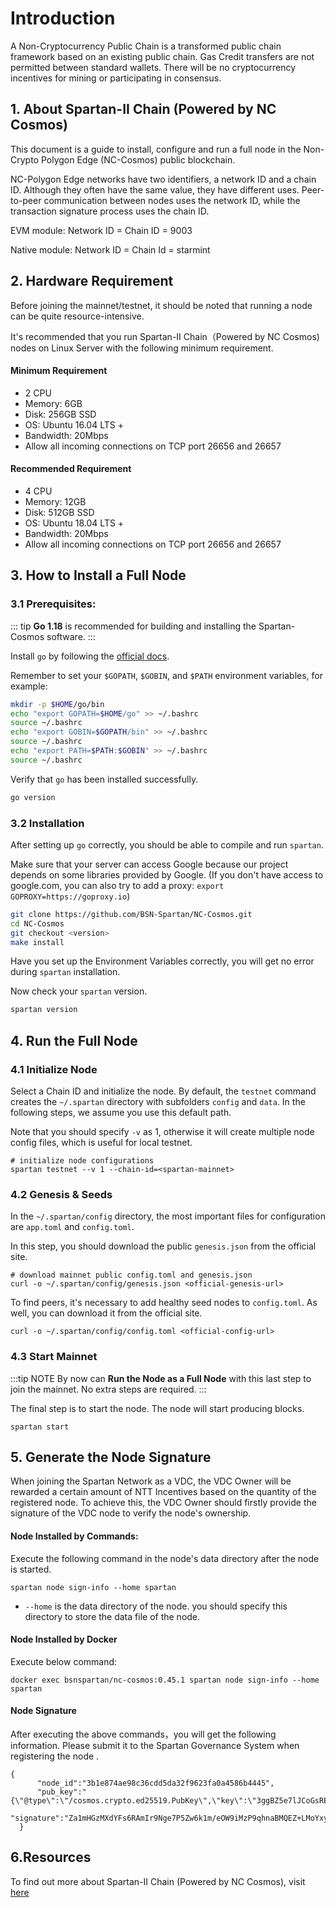 

# Introduction

A Non-Cryptocurrency Public Chain is a transformed public chain framework based on an existing public chain. Gas Credit transfers are not permitted between standard wallets. There will be no cryptocurrency incentives for mining or participating in consensus.

## 1. About Spartan-II Chain (Powered by NC Cosmos)

This document is a guide to install, configure and run a full node in the Non-Crypto Polygon Edge (NC-Cosmos) public blockchain.

NC-Polygon Edge networks have two identifiers, a network ID and a chain ID. Although they often have the same value, they have different uses. Peer-to-peer communication between nodes uses the network ID, while the transaction signature process uses the chain ID.

EVM module:  Network ID = Chain ID = 9003

Native module:  Network ID = Chain Id = starmint

## 2. Hardware Requirement

Before joining the mainnet/testnet, it should be noted that running a node can be quite resource-intensive.

It's recommended that you run Spartan-II Chain（Powered by NC Cosmos) nodes on Linux Server with the following minimum requirement.

#### Minimum Requirement

- 2 CPU
- Memory: 6GB
- Disk: 256GB SSD
- OS: Ubuntu 16.04 LTS +
- Bandwidth: 20Mbps
- Allow all incoming connections on TCP port 26656 and 26657

#### Recommended Requirement

- 4 CPU
- Memory: 12GB
- Disk: 512GB SSD
- OS: Ubuntu 18.04 LTS +
- Bandwidth: 20Mbps
- Allow all incoming connections on TCP port 26656 and 26657

## 3. How to Install a Full Node

### 3.1 Prerequisites:

::: tip
**Go 1.18** is recommended for building and installing the Spartan-Cosmos software.
:::

Install `go` by following the [official docs](https://go.dev/doc/install).

Remember to set your `$GOPATH`, `$GOBIN`, and `$PATH` environment variables, for example:

```bash
mkdir -p $HOME/go/bin
echo "export GOPATH=$HOME/go" >> ~/.bashrc
source ~/.bashrc
echo "export GOBIN=$GOPATH/bin" >> ~/.bashrc
source ~/.bashrc
echo "export PATH=$PATH:$GOBIN" >> ~/.bashrc
source ~/.bashrc
```

Verify that `go` has been installed successfully.

```bash
go version
```

### 3.2 Installation

After setting up `go` correctly, you should be able to compile and run `spartan`.

Make sure that your server can access Google because our project depends on some libraries provided by Google. (If you don't have access to google.com, you can also try to add a proxy: `export GOPROXY=https://goproxy.io`)

```bash
git clone https://github.com/BSN-Spartan/NC-Cosmos.git
cd NC-Cosmos
git checkout <version>
make install
```

Have you set up the Environment Variables correctly, you will get no error during `spartan` installation.

Now check your `spartan` version.

```bash
spartan version
```




## 4. Run the Full Node

### 4.1 Initialize Node

Select a Chain ID and initialize the node. By default, the `testnet` command creates the `~/.spartan` directory with subfolders `config` and `data`. In the following steps, we assume you use this default path.

Note that you should specify `-v` as 1, otherwise it will create multiple node config files, which is useful for local testnet.

```shell
# initialize node configurations
spartan testnet --v 1 --chain-id=<spartan-mainnet>
```

### 4.2 Genesis & Seeds
In the `~/.spartan/config` directory, the most important files for configuration are `app.toml` and `config.toml`.

In this step, you should download the public `genesis.json` from the official site.

```shell
# download mainnet public config.toml and genesis.json
curl -o ~/.spartan/config/genesis.json <official-genesis-url>
```

To find peers, it's necessary to add healthy seed nodes to `config.toml`. As well, you can download it from the official site.

```shell
curl -o ~/.spartan/config/config.toml <official-config-url>
```

### 4.3 Start Mainnet

:::tip NOTE
By now can **Run the Node as a Full Node** with this last step to join the mainnet. No extra steps are required.
:::

The final step is to start the node. The node will start producing blocks.

```shell
spartan start
```


## 5. Generate the Node Signature

When joining the Spartan Network as a VDC, the VDC Owner will be rewarded a certain amount of NTT Incentives based on the quantity of the registered node. To achieve this, the VDC Owner should firstly provide the signature of the VDC node to verify the node's ownership.

####     Node Installed by Commands:

Execute the following command in the node's data directory after the node is started.

```
spartan node sign-info --home spartan
```

* `--home` is the data directory of the node.  you should specify this directory to store the data file of the node.

#### Node Installed by Docker

Execute below command:

  ```
docker exec bsnspartan/nc-cosmos:0.45.1 spartan node sign-info --home spartan 
  
  ```
#### Node Signature

After executing the above commands，you will get the following information. Please submit it to the Spartan Governance System when registering the node .

```
{
      "node_id":"3b1e874ae98c36cdd5da32f9623fa0a4586b4445",
      "pub_key":"{\"@type\":\"/cosmos.crypto.ed25519.PubKey\",\"key\":\"3ggBZ5e7lJCoGsRE3CdNESSDv1fU8mbGDK4k8oNzJZQ=\"}",
      "signature":"Za1mHGzMXdYFs6RAmIr9Nge7P5Zw6k1m/eOW9iMzP9qhnaBMQEZ+LMoYxy+BqmZuJVxJALs2vKXcMXt5eHLtBQ=="
  }
```



## 6.Resources

To find out more about Spartan-II Chain (Powered by NC Cosmos), visit [here](https://github.com/BSN-Spartan/NC-Cosmos/tree/main/docs)
